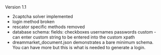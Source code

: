 Version 1.1
- 2captcha solver implemented
- login method broken
- rescator specific methods removed
- database schema:
    fields:
        checkboxes
        usernames
        passwords
        custom - can enter custom string to be entered into the custom xpath
- dreammarket_document.json demonstrates a bare minimum schema. You can have more
but this is what is needed to generate a login.
    
